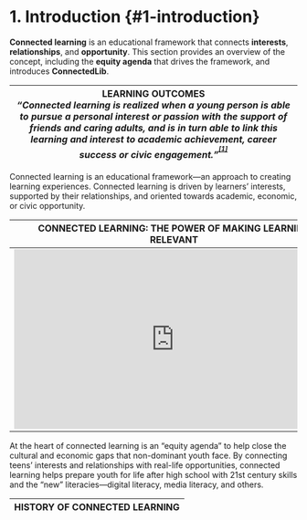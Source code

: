 # 1\. Introduction {#1-introduction}

**Connected learning** is an educational framework that connects **interests**, **relationships**, and **opportunity**. This section provides an overview of the concept, including the **equity agenda** that drives the framework, and introduces **ConnectedLib**.

| **LEARNING OUTCOMES**<br/> **_“Connected learning is realized when a young person is able to pursue a personal interest or passion with the support of friends and caring adults, and is in turn able to link this learning and interest to academic achievement, career success or civic engagement.”<sup><sup id="927781289720140-footnote-ref-1"><a href="#927781289720140-footnote-1">[1]</a></sup></sup>_** |
| --- |

Connected learning is an educational framework—an approach to creating learning experiences. Connected learning is driven by learners’ interests, supported by their relationships, and oriented towards academic, economic, or civic opportunity.

| **CONNECTED LEARNING: THE POWER OF MAKING LEARNING RELEVANT** |
| --- |
|<iframe width="560" height="315" src="https://www.youtube.com/embed/TH6gH6lMDD8?rel=0" frameborder="0" allow="autoplay; encrypted-media" allowfullscreen></iframe>|

At the heart of connected learning is an “equity agenda” to help close the cultural and economic gaps that non-dominant youth face. By connecting teens’ interests and relationships with real-life opportunities, connected learning helps prepare youth for life after high school with 21st century skills and the “new” literacies—digital literacy, media literacy, and others.

| **HISTORY OF CONNECTED LEARNING** |
| --- |

[^1]: Ito, Mizuko, Kris Gutiérrez, Sonia Livingstone, Bill Penuel, Jean Rhodes, Katie Salen, Juliet Schor, Julian Sefton-Green, and S. Craig Watkins. Connected Learning: An Agenda for Research and Design. Irvine, CA: Digital Media and Learning Research Hub, 2013, 4\.